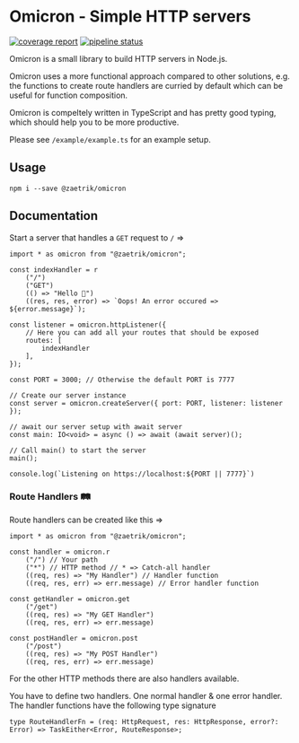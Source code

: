 # Omicron - Simple HTTP servers

[![coverage report](https://gitlab.com/Cedomic/omicron/badges/master/coverage.svg)](https://gitlab.com/Cedomic/omicron/-/commits/master) [![pipeline status](https://gitlab.com/Cedomic/omicron/badges/master/pipeline.svg)](https://gitlab.com/Cedomic/omicron/-/commits/master)

Omicron is a small library to build HTTP servers in Node.js.

Omicron uses a more functional approach compared to other solutions, e.g. the functions to create route handlers are curried by default which can be useful for function composition.

Omicron is compeltely written in TypeScript and has pretty good typing, which should help you to be more productive.

Please see `/example/example.ts` for an example setup.

## Usage

    npm i --save @zaetrik/omicron

## Documentation

Start a server that handles a `GET` request to `/` =>

    import * as omicron from "@zaetrik/omicron";

    const indexHandler = r
        ("/")
        ("GET")
        (() => "Hello 👋")
        ((res, res, error) => `Oops! An error occured => ${error.message}`);

    const listener = omicron.httpListener({
        // Here you can add all your routes that should be exposed
        routes: [
            indexHandler
        ],
    });

    const PORT = 3000; // Otherwise the default PORT is 7777

    // Create our server instance
    const server = omicron.createServer({ port: PORT, listener: listener });

    // await our server setup with await server
    const main: IO<void> = async () => await (await server)();

    // Call main() to start the server
    main();

    console.log(`Listening on https://localhost:${PORT || 7777}`)

### Route Handlers 🛤️

Route handlers can be created like this =>

    import * as omicron from "@zaetrik/omicron";

    const handler = omicron.r
        ("/") // Your path
        ("*") // HTTP method // * => Catch-all handler
        ((req, res) => "My Handler") // Handler function
        ((req, res, err) => err.message) // Error handler function

    const getHandler = omicron.get
        ("/get")
        ((req, res) => "My GET Handler")
        ((req, res, err) => err.message)

    const postHandler = omicron.post
        ("/post")
        ((req, res) => "My POST Handler")
        ((req, res, err) => err.message)

For the other HTTP methods there are also handlers available.

You have to define two handlers. One normal handler & one error handler.
The handler functions have the following type signature

    type RouteHandlerFn = (req: HttpRequest, res: HttpResponse, error?: Error) => TaskEither<Error, RouteResponse>;
